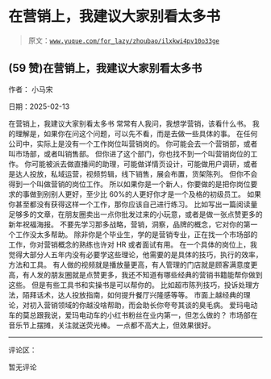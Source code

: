 # 在营销上，我建议大家别看太多书

> 原文：[`www.yuque.com/for_lazy/zhoubao/ilxkwi4pv10o33ge`](https://www.yuque.com/for_lazy/zhoubao/ilxkwi4pv10o33ge)

## (59 赞)在营销上，我建议大家别看太多书

作者： 小马宋

日期：2025-02-13

在营销上，我建议大家别看太多书 常常有人我问，我想学营销，该看什么书。 我的理解是，如果你在问这个问题，可以先不看，而是去做一些具体的事。
在任何公司中，实际上是没有一个工作岗位叫营销岗的。 你可能会去一个营销部，或者叫市场部，或者叫销售部。 但你进了这个部门，你也找不到一个叫营销岗位的工作。
你可能被派去做直播间的助理，可能做详情页设计，可能做用户调研，或者是达人投放，私域运营，视频剪辑，线下销售，展会布置，货架陈列。
但你不会得到一个叫做营销的岗位工作。 所以如果你是一个新人，你要做的是把你岗位要求的事做到别别人更好，至少比 60%的人更好你才是一个及格的初级员工。
如果你甚至都没有获得这样一个工作，那你应该自己进行练习。
比如写出一篇阅读量足够多的文章，在朋友圈卖出一点你批发过来的小玩意，或者是做一张点赞更多的新年祝福海报。
不要先学习那多战略，营销，洞察，品牌的概念，它对你的第一个工作没太多帮助。
除非你是个毕业生，学的是营销专业，正在找一个市场部的工作，你对营销概念的熟练也许对 HR 或者面试有用。
在一个具体的岗位上，我觉得大部分人五年内没有必要学这些理论，他需要的是具体的技巧，执行的效率，方法和工具。
有人做的视频就是播放量更高，有人管理的门店就是顾客满意度更高，有人发的朋友圈就是点赞更多，我还不知道有哪些经典的营销书籍能帮你做到这些。
但是有些工具书和实操书是可以帮你的。 比如超市陈列技巧，投诉处理方法，陌拜话术，达人投放指南，如何提升餐厅兴隆感等等。
市面上越经典的理论，对初入营销领域的你越没啥帮助，而会助长你夸夸其谈的臭毛病。 爱玛电动车的莫总跟我说，爱玛电动车的小红书粉丝在业内第一，但怎么做的？
市场部在音乐节上摆摊，关注就送荧光棒。 一点都不高大上，但效果很好。

* * *

评论区：

暂无评论